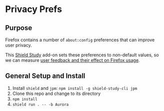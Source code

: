 # Privacy Prefs

## Purpose

Firefox contains a number of `about:config` preferences that can improve user
privacy.

This [Shield Study](https://wiki.mozilla.org/Firefox/Shield/Shield_Studies) 
add-on sets these preferences to non-default values, so we can measure [user 
feedback and their effect on Firefox
usage](https://wiki.mozilla.org/Firefox/Shield/Shield_Studies#What_data_do_Shield_Studies_normally_collect.3F).

## General Setup and Install

1. Install `shield` and `jpm`: `npm install -g shield-study-cli jpm`
2. Clone this repo and change to its directory
3. `npm install`
4. `shield run . -- -b Aurora`

